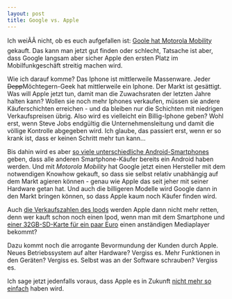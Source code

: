 ```yaml
---
layout: post
title: Google vs. Apple
---
```

Ich weiÃÂ nicht, ob es euch aufgefallen ist: [Goole hat Motorola Mobility][1] gekauft. Das kann man jetzt gut finden oder schlecht, Tatsache ist aber, dass Google langsam aber sicher Apple den ersten Platz im Mobilfunkgeschäft streitig machen wird.

Wie ich darauf komme? Das Iphone ist mittlerweile Massenware. Jeder <del>Depp</del>Möchtegern-Geek hat mittlerweile ein Iphone. Der Markt ist gesättigt. Was will Apple jetzt tun, damit man die Zuwachsraten der letzten Jahre halten kann? Wollen sie noch mehr Iphones verkaufen, müssen sie andere Käuferschichten erreichen - und da bleiben nur die Schichten mit niedrigen Verkaufspreisen übrig. Also wird es vielleicht ein Billig-Iphone geben? Wohl erst, wenn Steve Jobs endgültig die Unternehmensleitung und damit die völlige Kontrolle abgegeben wird. Ich glaube, das passiert erst, wenn er so krank ist, dass er keinen Schritt mehr tun kann...

Bis dahin wird es aber [so viele unterschiedliche Android-Smartphones][2] geben, dass alle anderen Smartphone-Käufer bereits ein Android haben werden. Und mit *Motorola Mobility* hat Google jetzt einen Hersteller mit dem notwendigen Knowhow gekauft, so dass sie selbst relativ unabhängig auf dem Markt agieren können - genau wie Apple das seit jeher mit seiner Hardware getan hat. Und auch die billigeren Modelle wird Google dann in den Markt bringen können, so dass Apple kaum noch Käufer finden wird.

Auch [die Verkaufszahlen des Ipods][3] werden Apple dann nicht mehr retten, denn wer kauft schon noch einen Ipod, wenn man mit dem Smartphone und [einer 32GB-SD-Karte für ein paar Euro][4] einen anständigen Mediaplayer bekommt?

Dazu kommt noch die arrogante Bevormundung der Kunden durch Apple. Neues Betriebssystem auf alter Hardware? Vergiss es. Mehr Funktionen in den Geräten? Vergiss es. Selbst was an der Software schrauben? Vergiss es.

Ich sage jetzt jedenfalls voraus, dass Apple es in Zukunft [nicht mehr so einfach][5] haben wird.


[1]: http://googleblog.blogspot.com/2011/08/supercharging-android-google-to-acquire.html
[2]: http://developer.android.com/resources/dashboard/platform-versions.html
[3]: http://en.wikipedia.org/wiki/IPod#Sales
[4]: https://www.amazon.de/SanDisk-SDSDQM-032G-MicroSDHC-32GB-Speicherkarte/dp/B003HIWHN0/kopisde-21
[5]: http://www.ftd.de/it-medien/computer-technik/:nach-boersenwert-apple-nimmt-es-mit-allen-grossen-banken-der-euro-zone-auf/60093366.html
